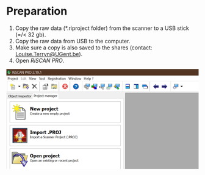# Preparation

1. Copy the raw data (*.riproject folder) from the scanner to a USB stick (=/< 32 gb).
2. Copy the raw data from USB to the computer.
3. Make sure a copy is also saved to the shares (contact: Louise.Terryn@UGent.be).
4. Open *RiSCAN PRO*.

![RISCANPRO](./img/01_RiSCAN_PRO.png)


